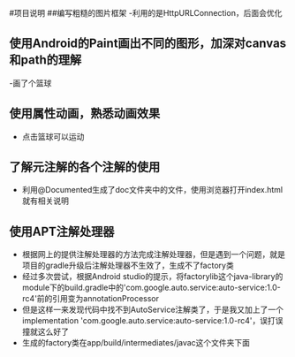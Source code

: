 #项目说明
##编写粗糙的图片框架
-利用的是HttpURLConnection，后面会优化

## 使用Android的Paint画出不同的图形，加深对canvas和path的理解
-画了个篮球

## 使用属性动画，熟悉动画效果
- 点击篮球可以运动

## 了解元注解的各个注解的使用
- 利用@Documented生成了doc文件夹中的文件，使用浏览器打开index.html就有相关说明

## 使用APT注解处理器
- 根据网上的提供注解处理器的方法完成注解处理器，但是遇到一个问题，就是项目的gradle升级后注解处理器不生效了，生成不了factory类
- 经过多次尝试，根据Android studio的提示，将factorylib这个java-library的module下的build.gradle中的'com.google.auto.service:auto-service:1.0-rc4'前的引用变为annotationProcessor
- 但是这样一来发现代码中找不到AutoService注解类了，于是我又加上了一个implementation 'com.google.auto.service:auto-service:1.0-rc4'，误打误撞就这么好了
- 生成的factory类在app/build/intermediates/javac这个文件夹下面
